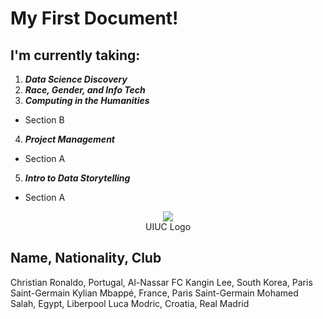 # My First Document!

## I'm currently taking:
1. **_Data Science Discovery_**
2. **_Race, Gender, and Info Tech_**
3. **_Computing in the Humanities_**
  * Section B
4. **_Project Management_**
  * Section A 
5. **_Intro to Data Storytelling_**
  * Section A
 


<p align="center">
  <img src= https://imgur.com/a/9KWG8cJ><BR>
  UIUC Logo
</p>



Name, Nationality, Club
------------------------------------------------------
Christian Ronaldo, Portugal, Al-Nassar FC
Kangin Lee, South Korea, Paris Saint-Germain
Kylian Mbappé, France, Paris Saint-Germain
Mohamed Salah, Egypt, Liberpool
Luca Modric, Croatia, Real Madrid

